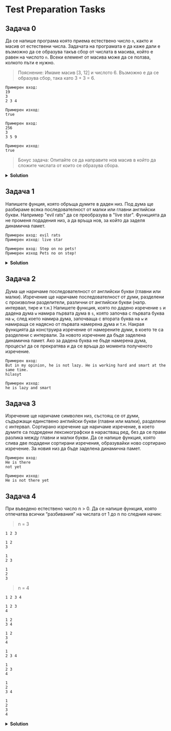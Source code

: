 # Test Preparation Tasks

## Задача 0
Да се напише програма която приема естествено число `n`, както и масив от естествени числа. Задачата на програмата е да каже дали е възможно да се образува такъв сбор от числата в масива, който е равен на числото `n`. Всеки елемент от масива може да се ползва, колкото пъти е нужно.

> Пояснение: Имаме масив [3, 12] и числото 6. Възможно е да се образува сбор, така като 3 + 3 = 6.

``` 
Примерен вход: 
19
3
2 3 4

Примерен изход:
true
```

```
Примерен вход:
256
3
3 5 9

Примерен изход:
true
```

> Бонус задача: Опитайте се да направите нов масив в който да сложите числата от които се образува сбора.

<details><summary><b>Solution</b></summary> 
<p>

```cpp
#include <iostream>
 
bool canSum(unsigned int* arr, unsigned int size, int target)
{
  if (target < 0)
      return false;

  if (target == 0)
      return true;

  for (size_t i = 0; i < size; i++)
  {
      if (canSum(arr, size, target - arr[i]))
          return true;
  }
  
  return false;
}

int main()
{
  unsigned int arr[3] = { 2, 4 };

  std::cout << std::boolalpha << canSum(arr, 2, 6);
}
```

</p>
</details>

## Задача 1
Напишете фунция, която обръща думите в даден низ. Под дума ще разбираме всяка последователност от малки или главни английски букви. Например "evil rats" да се преобразува в "live star".
Функцията да не променя подадения низ, а да връща нов, за който да заделя динамична памет.

```
Примерен вход: evil rats
Примерен изход: live star
```

```
Примерен вход: Step on no pets!
Примерен изход Pets no on step!
```

<details><summary><b>Solution</b></summary> 
<p>

```cpp
bool isLetter(char c)
{
    return c >= 'a' && c <= 'z' || c >= 'A' && c <= 'Z';
}
 
void skipToWord(char*& str)
{
    while (!isLetter(*str) && *str != '\0')
        str++;
}
 
void skipToNextWord(char*& str)
{
    while (isLetter(*str) && *str != '\0')
        str++;
}
 
int getWordLength(char* str)
{
    int length = 0;
    while (isLetter(*str) && *str != '\0')
    {
        length++;
        str++;
    }
 
    return length;
}
 
char* getWord(char*& str)
{
    int length = getWordLength(str);
    char* word = new char[length + 1];
 
    int wordIter = 0;
    while (isLetter(*str) && *str != '\0' && wordIter < length)
    {
        word[wordIter] = *str;
        wordIter++;
        str++;
    }
 
    word[wordIter] = '\0';
 
    return word;
}
 
char** getSentence(char* str, char* expr, int& currLen)
{
    currLen = 0;
    int sentenceLen = getWordLength(expr);
    char** sentence = new char*[sentenceLen];
 
    while (*str != '\0' && *expr != '\0')
    {
        skipToWord(str);
 
        if (*str == *expr && currLen < sentenceLen)
        {
            sentence[currLen] = getWord(str);
            expr++;
            currLen++;
            continue;
        }
 
        skipToNextWord(str);
    }
 
    return sentence;
}
 
int main()
{
    char initSentence[] = "Hello this is a very cool sentence";
    char exprSentence[] = "iac";
 
    int sentences = 0;
    char** finalSentence = getSentence(initSentence, exprSentence, sentences);
 
    for (int i = 0; i < sentences; i++)
    {
        std::cout << finalSentence[i] << " ";
        delete[] finalSentence[i];
    }
    delete[] finalSentence;
 
}
```

</p>
</details>

## Задача 2
Дума ще наричаме последователност от английски букви (главни или малки). Изречение ще наричаме последователност от думи, разделени с произволни разделители, различни от английски букви (напр. интервал, тире и т.н.)
Напишете функция, която по дадено изречение `s` и дадена дума `w` намира първата дума в `s`, която започва с първата буква на `w`, след което намира дума, започваща с втората буква на `w` и намираща се надясно от първата намерена дума и т.н. Накрая функцията да конструира изречение от намерените думи, в което те са разделени с интервали. За новото изречение да бъде заделена динамична памет. Ако за дадена буква не бъде намерена дума, процесът да се прекратява и да се връща до момента полученото изречение.

```
Примерен вход: 
But in my opinion, he is not lazy. He is working hard and smart at the same time.
hilasyt

Примерен изход:
he is lazy and smart
```

## Задача 3
Изречение ще наричаме символен низ, състоящ се от думи, съдържащи единствено английски букви (главни или малки), разделени с интервал. Сортирано изречение ще наричаме изречение, в което думите са подредени лексикографски в нарастващ ред, без да се прави разлика между главни и малки букви.
Да се напише функция, която слива две подадени сортирани изречения, образувайки ново сортирано изречение. За новия низ да бъде заделена динамична памет.

```
Примерен вход: 
He is there
not yet

Примерен изход:
He is not there yet
```

## Задача 4
При въведено естествено число n > 0. 
Да се напише функция, която отпечатва всички “разбивания” на числата от 1 до n по следния начин:

> n = 3
```
1 2 3

1 2
3

1
2 3

1
2
3
```

> n = 4
```
1 2 3 4

1 2 3
4

1 2
3 4

1 2
3
4

1
2 3 4

1
2 3
4

1
2
3 4

1
2
3
4

```

<details><summary><b>Solution</b></summary> 
<p>

```cpp
#include <iostream>

void printer(int n, bool* binaryTable)
{
	for (int i = 1; i <= n; i++)
	{
		std::cout << i << " ";

		if (i < n)
		{
			if (binaryTable[i - 1])
				std::cout << "\n";
		}
	}
}

int powOfTwo(int n)
{
	int pow = 1;
	for (int i = 0; i < n; i++)
	{
		pow *= 2;
	}

	return pow;
}

void binaryAdvance(int n, bool* binaryTable)
{
	if (binaryTable[n - 2] == 1)
	{
		int j = n - 2;
		while (binaryTable[j] == 1 && j >= 0)
		{
			binaryTable[j] = 0;
			j--;
		}

		binaryTable[j] = 1;

		return;;
	}

	binaryTable[n - 2] = 1;
}

void binaryPrint(int n)
{
	bool* binaryTable = new bool[n - 1];

	for (int i = 0; i < n-1; i++)
	{
		binaryTable[i] = 0;
	}

	int pow = powOfTwo(n);


	for (int i = 0; i < pow; i++)
	{
		printer(n, binaryTable);
		
		std::cout << "\n\n";

		binaryAdvance(n, binaryTable);
	}
}

int main()
{
	binaryPrint(4);
}
```

</p>
</details>